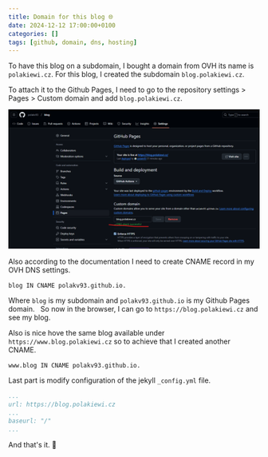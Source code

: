 ```yaml
---
title: Domain for this blog 🌐
date: 2024-12-12 17:00:00+0100
categories: []
tags: [github, domain, dns, hosting]
---
```


To have this blog on a subdomain, I bought a domain from OVH its name is `polakiewi.cz`.
For this blog, I created the subdomain `blog.polakiewi.cz`.

To attach it to the Github Pages, I need to go to the repository settings > Pages > Custom domain and add `blog.polakiewi.cz`.

![settings page](/assets/images/2024-12-12-01.png)

Also according to the documentation I need to create CNAME record in my OVH DNS settings.

```dns
blog IN CNAME polakv93.github.io. 
```

Where `blog` is my subdomain and `polakv93.github.io` is my Github Pages domain.  
So now in the browser, I can go to `https://blog.polakiewi.cz` and see my blog.  

Also is nice hove the same blog available under `https://www.blog.polakiewi.cz` so to achieve that I created another CNAME.

```dns
www.blog IN CNAME polakv93.github.io.
```

Last part is modify configuration of the jekyll `_config.yml` file.

```yml
...
url: https://blog.polakiewi.cz
...
baseurl: "/"
...
```

And that's it. 🎉

